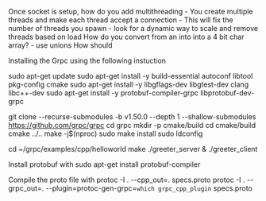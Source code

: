 Once socket is setup, how do you add multithreading
    - You create multiple threads and make each thread accept a connection
    - This will fix the number of threads you spawn
    - look for a dynamic way to scale and remove threads based on load
How do you convert from an into into a 4 bit char array?
    - use unions
How should


Installing the Grpc using the following instuction

sudo apt-get update
sudo apt-get install -y build-essential autoconf libtool pkg-config cmake
sudo apt-get install -y libgflags-dev libgtest-dev clang libc++-dev
sudo apt-get install -y protobuf-compiler-grpc libprotobuf-dev-grpc

git clone --recurse-submodules -b v1.50.0 --depth 1 --shallow-submodules https://github.com/grpc/grpc
cd grpc
mkdir -p cmake/build
cd cmake/build
cmake ../..
make -j$(nproc)
sudo make install
sudo ldconfig

cd ~/grpc/examples/cpp/helloworld
make
./greeter_server &
./greeter_client

Install protobuf with
sudo apt-get install protobuf-compiler

Compile the proto file with
protoc -I . --cpp_out=. specs.proto
protoc -I . --grpc_out=. --plugin=protoc-gen-grpc=`which grpc_cpp_plugin` specs.proto